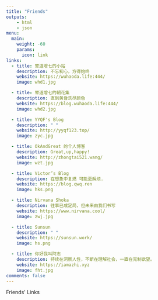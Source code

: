 ```yaml
---
title: "Friends"
outputs:
    - html
    - json
menu:
  main:
    weight: -60
    params: 
      icon: link
links:
  - title: 辇道增七的小站
    description: 不忘初心，方得始终
    website: https://wuhaoda.life:444/
    image: whd1.jpg

  - title: 辇道增七的朝花集
    description: 直到黄昏洗尽颜色
    website: https://blog.wuhaoda.life:444/
    image: whd2.jpg

  - title: YYQF's Blog
    description: " "
    website: http://yyqf123.top/
    image: zyc.jpg

  - title: OkAndGreat 的个人博客
    description: Great,up,happy! 
    website: http://zhongtai521.wang/
    image: wzt.jpg

  - title: Victor’s Blog
    description: 在想象中复燃 可能更解烦.
    website: https://blog.qwq.ren
    image: hks.png

  - title: Nirvana Shoka
    description: 往事已成定局，但未来由我们书写
    website: https://www.nirvana.cool/
    image: zwj.jpg

  - title: Sunsun
    description: " "
    website: https://sunsun.work/
    image: hs.png

  - title: 你好我叫阿志
    description: 持续在洞察人性，不断在理解社会，一直在克制欲望。
    website: https://iamazhi.xyz
    image: fht.jpg
comments: false
---
```


Friends' Links